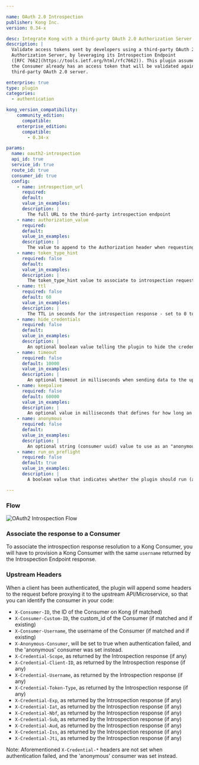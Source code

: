 ```yaml
---

name: OAuth 2.0 Introspection
publisher: Kong Inc.
version: 0.34-x

desc: Integrate Kong with a third-party OAuth 2.0 Authorization Server
description: |
  Validate access tokens sent by developers using a third-party OAuth 2.0
  Authorization Server, by leveraging its Introspection Endpoint
  ([RFC 7662](https://tools.ietf.org/html/rfc7662)). This plugin assumes that
  the Consumer already has an access token that will be validated against a
  third-party OAuth 2.0 server.

enterprise: true
type: plugin
categories:
  - authentication

kong_version_compatibility:
    community_edition:
      compatible:
    enterprise_edition:
      compatible:
        - 0.34-x

params:
  name: oauth2-introspection
  api_id: true
  service_id: true
  route_id: true
  consumer_id: true
  config:
    - name: introspection_url
      required:
      default:
      value_in_examples:
      description: |
        The full URL to the third-party introspection endpoint
    - name: authorization_value
      required:
      default:
      value_in_examples:
      description: |
        The value to append to the Authorization header when requesting the introspection endpoint
    - name: token_type_hint
      required: false
      default:
      value_in_examples:
      description: |
        The token_type_hint value to associate to introspection requests
    - name: ttl
      required: false
      default: 60
      value_in_examples:
      description: |
        The TTL in seconds for the introspection response - set to 0 to disable the expiration
    - name: hide_credentials
      required: false
      default:
      value_in_examples:
      description: |
        An optional boolean value telling the plugin to hide the credential to the upstream API server. It will be removed by Kong before proxying the request.
    - name: timeout
      required: false
      default: 10000
      value_in_examples:
      description: |
        An optional timeout in milliseconds when sending data to the upstream server
    - name: keepalive
      required: false
      default: 60000
      value_in_examples:
      description: |
        An optional value in milliseconds that defines for how long an idle connection will live before being closed
    - name: anonymous
      required: false
      default:
      value_in_examples:
      description: |
        An optional string (consumer uuid) value to use as an "anonymous" consumer if authentication fails. If empty (default), the request will fail with an authentication failure 4xx.
    - name: run_on_preflight
      required: false
      default: true
      value_in_examples:
      description: |
        A boolean value that indicates whether the plugin should run (and try to authenticate) on `OPTIONS` preflight requests. If set to `false` then `OPTIONS` requests will always be allowed.

---
```


### Flow
<img src="https://konghq.com/wp-content/uploads/2018/09/oauth-introspection-flow.png" alt="OAuth2 Introspection Flow" />

### Associate the response to a Consumer

To associate the introspection response resolution to a Kong Consumer, you will have to provision a Kong Consumer with the same `username` returned by the Introspection Endpoint response.

### Upstream Headers

When a client has been authenticated, the plugin will append some headers to the request before proxying it to the upstream API/Microservice, so that you can identify the consumer in your code:

- `X-Consumer-ID`, the ID of the Consumer on Kong (if matched)
- `X-Consumer-Custom-ID`, the custom_id of the Consumer (if matched and if existing)
- `X-Consumer-Username`, the username of the Consumer (if matched and if existing)
- `X-Anonymous-Consumer`, will be set to true when authentication failed, and the 'anonymous' consumer was set instead.
- `X-Credential-Scope`, as returned by the Introspection response (if any)
- `X-Credential-Client-ID`, as returned by the Introspection response (if any)
- `X-Credential-Username`, as returned by the Introspection response (if any)
- `X-Credential-Token-Type`, as returned by the Introspection response (if any)
- `X-Credential-Exp`, as returned by the Introspection response (if any)
- `X-Credential-Iat`, as returned by the Introspection response (if any)
- `X-Credential-Nbf`, as returned by the Introspection response (if any)
- `X-Credential-Sub`, as returned by the Introspection response (if any)
- `X-Credential-Aud`, as returned by the Introspection response (if any)
- `X-Credential-Iss`, as returned by the Introspection response (if any)
- `X-Credential-Jti`, as returned by the Introspection response (if any)

Note: Aforementioned `X-Credential-*` headers are not set when authentication failed, and the 'anonymous' consumer was set instead.
